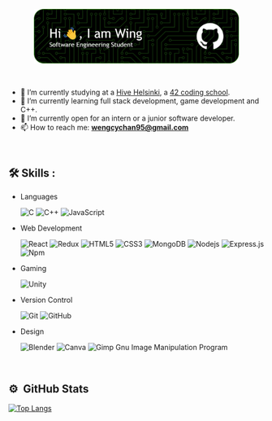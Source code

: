 <p align="center">
  <img src="./header.png" alt="header" width="80%"/>
</p>

<br>

- 🔭 I’m currently studying at a [Hive Helsinki](https://www.hive.fi/en/), a [42 coding school](https://42.fr/en/homepage/).
- 🌱 I’m currently learning full stack development, game development and C++.
- 🏢 I’m currently open for an intern or a junior software developer.
- 📫 How to reach me: **wengcychan95@gmail.com**

<br>

## :hammer_and_wrench: Skills :

- Languages

  ![C](http://img.shields.io/badge/-C-A8B9CC?style=flat-square&logo=c&logoColor=ffffff)
  ![C++](https://img.shields.io/badge/c++-%2300599C.svg?style=flat-square&logo=c%2B%2B&logoColor=white)
  ![JavaScript](https://img.shields.io/badge/-JavaScript-%23F7DF1C?style=flat-square&logo=javascript&logoColor=000000&labelColor=%23F7DF1C&color=%23FFCE5A)

- Web Development

  ![React](https://img.shields.io/badge/-React-61DAFB?style=flat-square&logo=react&logoColor=ffffff)
  ![Redux](https://img.shields.io/badge/redux-%23593d88.svg?style=flat-square&logo=redux&logoColor=white)
  ![HTML5](https://img.shields.io/badge/-HTML5-%23E44D27?style=flat-square&logo=html5&logoColor=ffffff)
  ![CSS3](https://img.shields.io/badge/-CSS3-%231572B6?style=flat-square&logo=css3)
  ![MongoDB](https://img.shields.io/badge/MongoDB-%234ea94b.svg?style=flat-square&logo=mongodb&logoColor=white)
  ![Nodejs](https://img.shields.io/badge/-Nodejs-339933?style=flat-square&logo=Node.js&logoColor=ffffff)
  ![Express.js](https://img.shields.io/badge/express.js-%23404d59.svg?style=flat-square&logo=express&logoColor=%2361DAFB)
  ![Npm](https://img.shields.io/badge/-npm-CB3837?style=flat-square&logo=npm)

- Gaming

  ![Unity](https://img.shields.io/badge/unity-%23000000.svg?style=flat-square&logo=unity&logoColor=white)

- Version Control

  ![Git](https://img.shields.io/badge/-Git-%23F05032?style=flat-square&logo=git&logoColor=%23ffffff)
  ![GitHub](https://img.shields.io/badge/-GitHub-181717?style=flat-square&logo=github)

- Design

  ![Blender](https://img.shields.io/badge/blender-%23F5792A.svg?style=flat-square&logo=blender&logoColor=white)
  ![Canva](https://img.shields.io/badge/Canva-%2300C4CC.svg?style=flat-square&logo=Canva&logoColor=white)
  ![Gimp Gnu Image Manipulation Program](https://img.shields.io/badge/Gimp-657D8B?style=flat-square&logo=gimp&logoColor=FFFFFF)

<br>

## ⚙️ &nbsp;GitHub Stats

[![Top Langs](https://github-readme-stats.vercel.app/api/top-langs/?username=wengcychan&layout=compact&theme=vision-friendly-dark)](https://github.com/anuraghazra/github-readme-stats)
